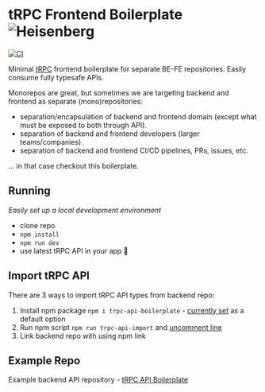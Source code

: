 # tRPC Frontend Boilerplate ![Heisenberg](/misc/heisenberg_75.png)

[![CI][ci-badge]][ci-url]

Minimal [tRPC](https://trpc.io/) frontend boilerplate for separate BE-FE repositories. Easily consume fully typesafe APIs.

Monorepos are great, but sometimes we are targeting backend and frontend as separate (mono)repositories:

- separation/encapsulation of backend and frontend domain (except what must be exposed to both through API).
- separation of backend and frontend developers (larger teams/companies).
- separation of backend and frontend CI/CD pipelines, PRs, issues, etc.

... in that case checkout this boilerplate.

## Running

_Easily set up a local development environment_

- clone repo
- `npm install`
- `npm run dev`
- use latest tRPC API in your app 🚀

## Import tRPC API

There are 3 ways to import tRPC API types from backend repo:

1. Install npm package `npm i trpc-api-boilerplate` - [currently set](https://github.com/mkosir/trpc-fe-boilerplate/blob/main/src/common/trpc-api-boilerplate/client/index.ts#L4) as a default option
2. Run npm script `npm run trpc-api-import` and [uncomment line](https://github.com/mkosir/trpc-fe-boilerplate/blob/main/src/common/trpc-api-boilerplate/client/index.ts#L7)
3. Link backend repo with using npm link

## Example Repo

Example backend API repository - [tRPC API Boilerplate](https://github.com/mkosir/trpc-api-boilerplate)

<!-- Badges -->

[ci-badge]: https://github.com/mkosir/trpc-fe-boilerplate/actions/workflows/CI.yml/badge.svg
[ci-url]: https://github.com/mkosir/trpc-fe-boilerplate/actions/workflows/CI.yml
